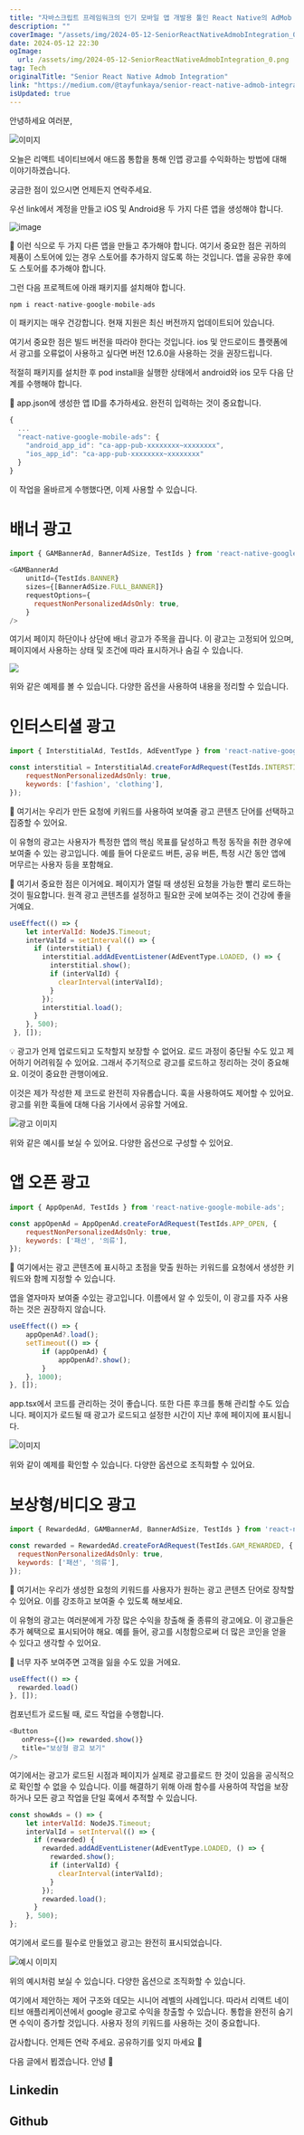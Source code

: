 ```yaml
---
title: "자바스크립트 프레임워크의 인기 모바일 앱 개발용 툴인 React Native의 AdMob 통합에 대해 알아보자"
description: ""
coverImage: "/assets/img/2024-05-12-SeniorReactNativeAdmobIntegration_0.png"
date: 2024-05-12 22:30
ogImage: 
  url: /assets/img/2024-05-12-SeniorReactNativeAdmobIntegration_0.png
tag: Tech
originalTitle: "Senior React Native Admob Integration"
link: "https://medium.com/@tayfunkaya/senior-react-native-admob-integration-fe1588af5767"
isUpdated: true
---
```





안녕하세요 여러분,

![이미지](/assets/img/2024-05-12-SeniorReactNativeAdmobIntegration_0.png)

오늘은 리액트 네이티브에서 애드몹 통합을 통해 인앱 광고를 수익화하는 방법에 대해 이야기하겠습니다.

궁금한 점이 있으시면 언제든지 연락주세요.



우선 link에서 계정을 만들고 iOS 및 Android용 두 가지 다른 앱을 생성해야 합니다.

![image](/assets/img/2024-05-12-SeniorReactNativeAdmobIntegration_1.png)

📍 이런 식으로 두 가지 다른 앱을 만들고 추가해야 합니다. 여기서 중요한 점은 귀하의 제품이 스토어에 있는 경우 스토어를 추가하지 않도록 하는 것입니다. 앱을 공유한 후에도 스토어를 추가해야 합니다.

그런 다음 프로젝트에 아래 패키지를 설치해야 합니다.



```js
npm i react-native-google-mobile-ads
```

이 패키지는 매우 건강합니다. 현재 지원은 최신 버전까지 업데이트되어 있습니다.

여기서 중요한 점은 빌드 버전을 따라야 한다는 것입니다. ios 및 안드로이드 플랫폼에서 광고를 오류없이 사용하고 싶다면 버전 12.6.0을 사용하는 것을 권장드립니다.

적절히 패키지를 설치한 후 pod install을 실행한 상태에서 android와 ios 모두 다음 단계를 수행해야 합니다.



📌 app.json에 생성한 앱 ID를 추가하세요. 완전히 입력하는 것이 중요합니다.

```js
{
  ...
  "react-native-google-mobile-ads": {
    "android_app_id": "ca-app-pub-xxxxxxxx~xxxxxxxx",
    "ios_app_id": "ca-app-pub-xxxxxxxx~xxxxxxxx"
  }
}
```

이 작업을 올바르게 수행했다면, 이제 사용할 수 있습니다.

# 배너 광고



```js
import { GAMBannerAd, BannerAdSize, TestIds } from 'react-native-google-mobile-ads';
```

```js
<GAMBannerAd
    unitId={TestIds.BANNER}
    sizes={[BannerAdSize.FULL_BANNER]}
    requestOptions={
      requestNonPersonalizedAdsOnly: true,
    }
/>
```

여기서 페이지 하단이나 상단에 배너 광고가 주목을 끕니다. 이 광고는 고정되어 있으며, 페이지에서 사용하는 상태 및 조건에 따라 표시하거나 숨길 수 있습니다.

<img src="/assets/img/2024-05-12-SeniorReactNativeAdmobIntegration_2.png" />



위와 같은 예제를 볼 수 있습니다. 다양한 옵션을 사용하여 내용을 정리할 수 있습니다.

# 인터스티셜 광고

```js
import { InterstitialAd, TestIds, AdEventType } from 'react-native-google-mobile-ads';
```

```js
const interstitial = InterstitialAd.createForAdRequest(TestIds.INTERSTITIAL, {
    requestNonPersonalizedAdsOnly: true,
    keywords: ['fashion', 'clothing'],
});
```



📔 여기서는 우리가 만든 요청에 키워드를 사용하여 보여줄 광고 콘텐츠 단어를 선택하고 집중할 수 있어요.

이 유형의 광고는 사용자가 특정한 앱의 핵심 목표를 달성하고 특정 동작을 취한 경우에 보여줄 수 있는 광고입니다. 예를 들어 다운로드 버튼, 공유 버튼, 특정 시간 동안 앱에 머무르는 사용자 등을 포함해요.

💎 여기서 중요한 점은 이거에요. 페이지가 열릴 때 생성된 요청을 가능한 빨리 로드하는 것이 필요합니다. 원격 광고 콘텐츠를 설정하고 필요한 곳에 보여주는 것이 건강에 좋을 거예요.

```js
useEffect(() => {
    let interValId: NodeJS.Timeout;
    interValId = setInterval(() => {
      if (interstitial) {
        interstitial.addAdEventListener(AdEventType.LOADED, () => {
          interstitial.show();
          if (interValId) {
            clearInterval(interValId);
          }
        });
        interstitial.load();
      }
    }, 500);
 }, []);
```



💡 광고가 언제 업로드되고 도착할지 보장할 수 없어요. 로드 과정이 중단될 수도 있고 제어하기 어려워질 수 있어요. 그래서 주기적으로 광고를 로드하고 정리하는 것이 중요해요. 이것이 중요한 관행이에요.

이것은 제가 작성한 제 코드로 완전히 자유롭습니다. 훅을 사용하여도 제어할 수 있어요. 광고를 위한 훅들에 대해 다음 기사에서 공유할 거에요.

![광고 이미지](/assets/img/2024-05-12-SeniorReactNativeAdmobIntegration_3.png)

위와 같은 예시를 보실 수 있어요. 다양한 옵션으로 구성할 수 있어요.



# 앱 오픈 광고

```js
import { AppOpenAd, TestIds } from 'react-native-google-mobile-ads';
```

```js
const appOpenAd = AppOpenAd.createForAdRequest(TestIds.APP_OPEN, {
    requestNonPersonalizedAdsOnly: true,
    keywords: ['패션', '의류'],
});
```

📔 여기에서는 광고 콘텐츠에 표시하고 초점을 맞출 원하는 키워드를 요청에서 생성한 키워드와 함께 지정할 수 있습니다.



앱을 열자마자 보여줄 수있는 광고입니다. 이름에서 알 수 있듯이, 이 광고를 자주 사용하는 것은 권장하지 않습니다.

```js
useEffect(() => {
    appOpenAd?.load();
    setTimeout(() => {
        if (appOpenAd) {
            appOpenAd?.show();
        }
    }, 1000);
}, []);
```

app.tsx에서 코드를 관리하는 것이 좋습니다. 또한 다른 후크를 통해 관리할 수도 있습니다. 페이지가 로드될 때 광고가 로드되고 설정한 시간이 지난 후에 페이지에 표시됩니다.

![이미지](/assets/img/2024-05-12-SeniorReactNativeAdmobIntegration_4.png)



위와 같이 예제를 확인할 수 있습니다. 다양한 옵션으로 조직화할 수 있어요.

# 보상형/비디오 광고

```js
import { RewardedAd, GAMBannerAd, BannerAdSize, TestIds } from 'react-native-google-mobile-ads';
```

```js
const rewarded = RewardedAd.createForAdRequest(TestIds.GAM_REWARDED, {
  requestNonPersonalizedAdsOnly: true,
  keywords: ['패션', '의류'],
});
```



📔 여기서는 우리가 생성한 요청의 키워드를 사용자가 원하는 광고 콘텐츠 단어로 장착할 수 있어요. 이를 강조하고 보여줄 수 있도록 해보세요.

이 유형의 광고는 여러분에게 가장 많은 수익을 창출해 줄 종류의 광고에요. 이 광고들은 추가 혜택으로 표시되어야 해요. 예를 들어, 광고를 시청함으로써 더 많은 코인을 얻을 수 있다고 생각할 수 있어요.

💊 너무 자주 보여주면 고객을 잃을 수도 있을 거에요.

```js
useEffect(() => {
  rewarded.load()
}, []);
```



컴포넌트가 로드될 때, 로드 작업을 수행합니다.

```js
<Button
   onPress={()=> rewarded.show()}
   title="보상형 광고 보기"
/>
```

여기에서는 광고가 로드된 시점과 페이지가 실제로 광고를로드 한 것이 있음을 공식적으로 확인할 수 없을 수 있습니다. 이를 해결하기 위해 아래 함수를 사용하여 작업을 보장하거나 모든 광고 작업을 단일 훅에서 추적할 수 있습니다.

```js
const showAds = () => {
    let interValId: NodeJS.Timeout;
    interValId = setInterval(() => {
      if (rewarded) {
        rewarded.addAdEventListener(AdEventType.LOADED, () => {
          rewarded.show();
          if (interValId) {
            clearInterval(interValId);
          }
        });
        rewarded.load();
      }
    }, 500);
};
```



여기에서 로드를 필수로 만들었고 광고는 완전히 표시되었습니다.

![예시 이미지](/assets/img/2024-05-12-SeniorReactNativeAdmobIntegration_5.png)

위의 예시처럼 보실 수 있습니다. 다양한 옵션으로 조직화할 수 있습니다.

여기에서 제안하는 제어 구조와 데모는 시니어 레벨의 사례입니다. 따라서 리액트 네이티브 애플리케이션에서 google 광고로 수익을 창출할 수 있습니다. 통합을 완전히 숨기면 수익이 증가할 것입니다. 사용자 정의 키워드를 사용하는 것이 중요합니다.



감사합니다. 언제든 연락 주세요. 공유하기를 잊지 마세요 🤗

다음 글에서 뵙겠습니다. 안녕 👋

## Linkedin

## Github